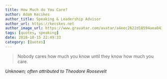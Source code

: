 ```yaml
---
title: How Much do You Care?
author: Adam Kecskes
author_title: Speaking & Leadership Advisor
author_url: https://kecskes.net
author_image_url: https://www.gravatar.com/avatar/a4eec2622d18594aea04310ae3ec577c
tags: [quotes, speaking]
date: 2018-10-15 22:49:33
category: [Quotes]
---
```


<blockquote>
<p>Nobody cares how much you know until they know how much you care.</p>
</blockquote>
<p><cite>Unknown; often attributed to Theodore Roosevelt</cite></p>
